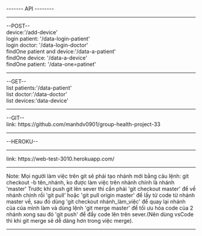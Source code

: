 ------- API --------<br/><hr/>
--POST--<br/>
device:'/add-device'<br/>
login patient: '/data-login-patient'<br/>
login doctor: '/data-login-doctor'<br/>
findOne patient and device:'/data-a-patient'<br/>
findOne device: '/data-a-device'<br/>
findOne patient: '/data-one=patinet'
<hr/>
--GET--<br/>
list patients:'/data-patient'<br/>
list doctor:'/data-doctor'<br/>
list devices:'data-device'<br/><hr/>
--GIT--<br/>
link: https://github.com/manhdv0901/group-health-project-33 <br/><hr/>
--HEROKU--<hr/>
link: https://web-test-3010.herokuapp.com/ <br/><hr/>
Note:
Mọi người làm việc trên git sẽ phải tạo nhánh mới bằng câu lệnh: git checkout -b tên_nhánh, ko được làm việc trên nhánh chính là nhánh 'master'
Trước khi push git lên sever thì cần phải 'git checkout master' để về nhánh chính rồi 'git pull' hoặc 'git pull origin master' để lấy từ code từ nhánh master về, sau đó dùng 'git checkout nhánh_làm_việc' để quay lại nhánh của của mình làm và dùng lệnh 'git merge master' để tối ưu hóa code của 2 nhánh xong sau đó 'git push' để đẩy code lên trên sever.(Nên dùng vsCode thì khi git merge sẽ dễ dàng hơn trong việc merge).
<hr/>